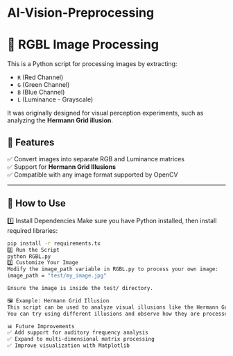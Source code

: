 # AI-Vision-Preprocessing

# 🎨 RGBL Image Processing

This is a Python script for processing images by extracting:
- `R` (Red Channel)
- `G` (Green Channel)
- `B` (Blue Channel)
- `L` (Luminance - Grayscale)

It was originally designed for visual perception experiments, such as analyzing the **Hermann Grid illusion**.

## 📌 Features
✅ Convert images into separate RGB and Luminance matrices  
✅ Support for **Hermann Grid Illusions**  
✅ Compatible with any image format supported by OpenCV  

---

## 🚀 How to Use ##
1️⃣ Install Dependencies
Make sure you have Python installed, then install required libraries:
```bash
pip install -r requirements.tx
2️⃣ Run the Script
python RGBL.py
3️⃣ Customize Your Image
Modify the image_path variable in RGBL.py to process your own image:
image_path = "test/my_image.jpg"

Ensure the image is inside the test/ directory.

🖼 Example: Hermann Grid Illusion
This script can be used to analyze visual illusions like the Hermann Grid.
You can try using different illusions and observe how they are processed.

📊 Future Improvements
✅ Add support for auditory frequency analysis
✅ Expand to multi-dimensional matrix processing
✅ Improve visualization with Matplotlib
